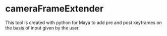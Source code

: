 # cameraFrameExtender
This tool is created with python for Maya to add pre and post keyframes on the basis of input given by the user.
